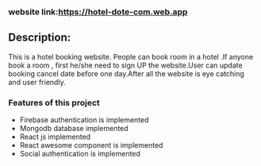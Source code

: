 ### website link:https://hotel-dote-com.web.app
## Description:
This is a hotel booking website. People can book room in a hotel .If anyone book a room , first he/she need to sign UP the website.User can update booking   cancel date before one day.After all the website is eye catching and user friendly.

### Features of this project
- Firebase authentication is implemented
- Mongodb database implemented
- React js implemented
- React awesome component is implemented
- Social authentication is implemented

